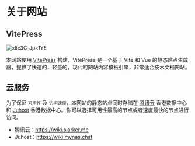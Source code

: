 # 关于网站

## VitePress

![xlie3C_Jpk1YE](https://img-1255332810.cos.ap-chengdu.myqcloud.com/xlie3C_Jpk1YE.png)

本网站使用 [VitePress](https://vitepress.dev/) 构建，VitePress 是一个基于 Vite 和 Vue 的静态站点生成器，提供了快速的，轻量的，现代的网站内容模板引擎，非常适合技术文档网站。

## 云服务

为了保证 `可用性` 及 `访问速度`，本网站的静态站点同时存储在 [腾讯云](https://cloud.tencent.com/) 香港数据中心和 [Juhost](https://members.juhost.com/aff.php?aff=142
) 香港数据中心。你可以选择可用性最高的节点或者速度最快的节点进行访问。

- 腾讯云：https://wiki.slarker.me
- Juhost：https://wiki.mynas.chat

